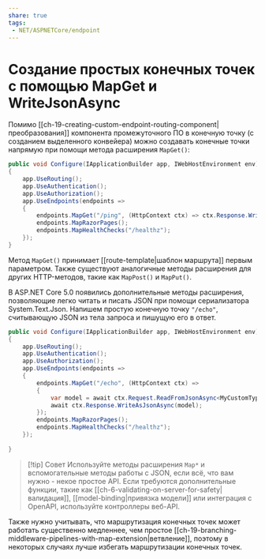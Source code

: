 ```yaml
---
share: true
tags:
 - NET/ASPNETCore/endpoint
---
```

# Создание простых конечных точек с помощью MapGet и WriteJsonAsync
Помимо [[ch-19-creating-custom-endpoint-routing-component|преобразования]] компонента промежуточного ПО в конечную точку (с созданием выделенного конвейера) можно создавать конечные точки напрямую при помощи метода расширения `MapGet()`:
```csharp
public void Configure(IApplicationBuilder app, IWebHostEnvironment env)
{
	app.UseRouting();
	app.UseAuthentication();
	app.UseAuthorization();
	app.UseEndpoints(endpoints =>
	{
		endpoints.MapGet("/ping", (HttpContext ctx) => ctx.Response.WriteAsync("pong"));
		endpoints.MapRazorPages();
		endpoints.MapHealthChecks("/healthz");
	});
}
```

Метод `MapGet()` принимает [[route-template|шаблон маршрута]] первым параметром. Также существуют аналогичные методы расширения для других HTTP-методов, такие как `MapPost()` и `MapPut()`.

В ASP.NET Core 5.0 появились дополнительные методы расширения, позволяющие легко читать и писать JSON при помощи сериализатора System.Text.Json.
Напишем простую конечную точку `"/echo"`, считывающую JSON из тела запроса и пишущую его в ответ.
```csharp
public void Configure(IApplicationBuilder app, IWebHostEnvironment env)
{
	app.UseRouting();
	app.UseAuthentication();
	app.UseAuthorization();
	app.UseEndpoints(endpoints =>
	{
		endpoints.MapGet("/echo", (HttpContext ctx) =>
		{
			var model = await ctx.Request.ReadFromJsonAsync<MyCustomType>();
			await ctx.Response.WriteAsJsonAsync(model);
		});
		endpoints.MapRazorPages();
		endpoints.MapHealthChecks("/healthz");
	});
	
}
```
> [!tip] Совет
> Используйте методы расширения `Map*` и вспомогательные методы работы с JSON, если всё, что вам нужно - некое простое API. Если требуются дополнительные функции, такие как [[ch-6-validating-on-server-for-safety|валидация]], [[model-binding|привязка модели]] или интеграция с OpenAPI, используйте контроллеры веб-API. 

Также нужно учитывать, что маршрутизация конечных точек может работать существенно медленнее, чем простое [[ch-19-branching-middleware-pipelines-with-map-extension|ветвление]], поэтому в некоторых случаях лучше избегать маршрутизации конечных точек.